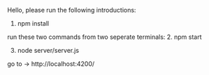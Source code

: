 Hello,
please run the following introductions:
1. npm install



run these two commands from two seperate terminals:
2. npm start



3. node server/server.js

go to -> http://localhost:4200/


